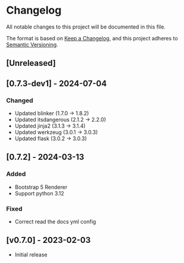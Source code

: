 <!-- markdownlint-configure-file { "MD024": false } -->
# Changelog

All notable changes to this project will be documented in this file.

The format is based on [Keep a Changelog](https://keepachangelog.com/en/1.1.0/),
and this project adheres to [Semantic Versioning](https://semver.org/spec/v2.0.0.html).

## [Unreleased]

## [0.7.3-dev1] - 2024-07-04

### Changed

- Updated blinker (1.7.0 -> 1.8.2)
- Updated itsdangerous (2.1.2 -> 2.2.0)
- Updated jinja2 (3.1.3 -> 3.1.4)
- Updated werkzeug (3.0.1 -> 3.0.3)
- Updated flask (3.0.2 -> 3.0.3)

## [0.7.2] - 2024-03-13

### Added

- Bootstrap 5 Renderer
- Support python 3.12

### Fixed

- Correct read the docs yml config

## [v0.7.0] - 2023-02-03

- Initial release

